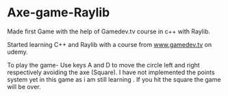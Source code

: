 # Axe-game-Raylib
Made first Game with the help of Gamedev.tv course in c++ with Raylib.

Started learning C++ and Raylib with a course from www.gamedev.tv on udemy.

To play the game- 
Use keys A and D to move the circle left and right respectively avoiding the axe (Square).
I have not implemented the points system yet in this game as i am still learning .
If you hit the square the game will be over.

